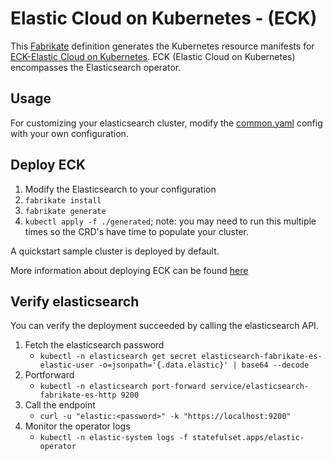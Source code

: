 # Elastic Cloud on Kubernetes - (ECK)

This [Fabrikate](https://github.com/microsoft/fabrikate) definition generates
the Kubernetes resource manifests for
[ECK-Elastic Cloud on Kubernetes](https://github.com/elastic/cloud-on-k8s). ECK
(Elastic Cloud on Kubernetes) encompasses the Elasticsearch operator.

## Usage

For customizing your elasticsearch cluster, modify the
[common.yaml](config/common.yaml) config with your own configuration.

## Deploy ECK

1. Modify the Elasticsearch to your configuration
2. `fabrikate install`
3. `fabrikate generate`
4. `kubectl apply -f ./generated`; note: you may need to run this multiple times
   so the CRD's have time to populate your cluster.

A quickstart sample cluster is deployed by default.

More information about deploying ECK can be found
[here](https://www.elastic.co/guide/en/cloud-on-k8s/current/k8s-quickstart.html#k8s-deploy-eck)

## Verify elasticsearch

You can verify the deployment succeeded by calling the elasticsearch API.

1. Fetch the elasticsearch password
   - `kubectl -n elasticsearch get secret elasticsearch-fabrikate-es-elastic-user -o=jsonpath='{.data.elastic}' | base64 --decode`
2. Portforward
   - `kubectl -n elasticsearch port-forward service/elasticsearch-fabrikate-es-http 9200`
3. Call the endpoint
   - `curl -u "elastic:<password>" -k "https://localhost:9200"`
4. Monitor the operator logs
   - `kubectl -n elastic-system logs -f statefulset.apps/elastic-operator`

